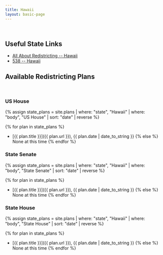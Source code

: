 ```yaml
---
title: Hawaii
layout: basic-page
---
```


<br>

Useful State Links
---

- [All About Redistricting -- Hawaii](https://redistricting.lls.edu/state/hawaii/?cycle=2020&level=Congress&startdate=)
- [538 -- Hawaii](https://projects.fivethirtyeight.com/redistricting-2022-maps/hawaii/)


Available Redistricting Plans
---

<br>

### US House

{% assign state_plans = site.plans | where: "state", "Hawaii" | where: "body", "US House" | sort: "date" | reverse %}

{% for plan in state_plans %}
- [{{ plan.title }}]({{ plan.url }}), {{ plan.date | date_to_string }}
{% else %}
None at this time
{% endfor %}

### State Senate

{% assign state_plans = site.plans | where: "state", "Hawaii" | where: "body", "State Senate" | sort: "date" | reverse %}

{% for plan in state_plans %}
- [{{ plan.title }}]({{ plan.url }}), {{ plan.date | date_to_string }}
{% else %}
None at this time
{% endfor %}


### State House

{% assign state_plans = site.plans | where: "state", "Hawaii" | where: "body", "State House" | sort: "date" | reverse %}

{% for plan in state_plans %}
- [{{ plan.title }}]({{ plan.url }}), {{ plan.date | date_to_string }}
{% else %}
None at this time
{% endfor %}
